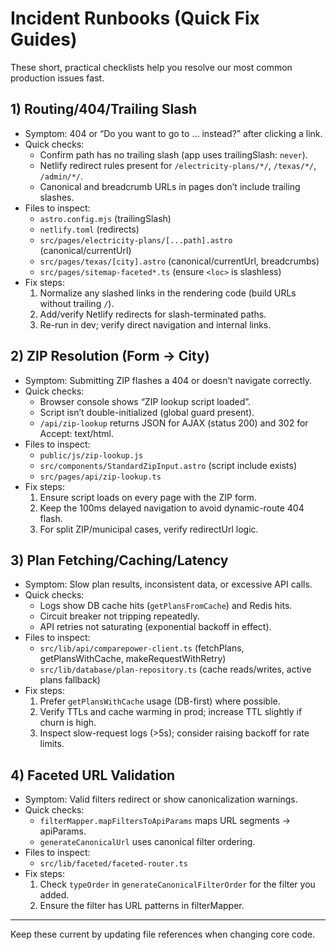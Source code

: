 # Incident Runbooks (Quick Fix Guides)

These short, practical checklists help you resolve our most common production issues fast.

## 1) Routing/404/Trailing Slash
- Symptom: 404 or “Do you want to go to … instead?” after clicking a link.
- Quick checks:
  - Confirm path has no trailing slash (app uses trailingSlash: `never`).
  - Netlify redirect rules present for `/electricity-plans/*/`, `/texas/*/`, `/admin/*/`.
  - Canonical and breadcrumb URLs in pages don’t include trailing slashes.
- Files to inspect:
  - `astro.config.mjs` (trailingSlash)
  - `netlify.toml` (redirects)
  - `src/pages/electricity-plans/[...path].astro` (canonical/currentUrl)
  - `src/pages/texas/[city].astro` (canonical/currentUrl, breadcrumbs)
  - `src/pages/sitemap-faceted*.ts` (ensure `<loc>` is slashless)
- Fix steps:
  1. Normalize any slashed links in the rendering code (build URLs without trailing `/`).
  2. Add/verify Netlify redirects for slash-terminated paths.
  3. Re-run in dev; verify direct navigation and internal links.

## 2) ZIP Resolution (Form → City)
- Symptom: Submitting ZIP flashes a 404 or doesn’t navigate correctly.
- Quick checks:
  - Browser console shows “ZIP lookup script loaded”.
  - Script isn’t double-initialized (global guard present).
  - `/api/zip-lookup` returns JSON for AJAX (status 200) and 302 for Accept: text/html.
- Files to inspect:
  - `public/js/zip-lookup.js`
  - `src/components/StandardZipInput.astro` (script include exists)
  - `src/pages/api/zip-lookup.ts`
- Fix steps:
  1. Ensure script loads on every page with the ZIP form.
  2. Keep the 100ms delayed navigation to avoid dynamic-route 404 flash.
  3. For split ZIP/municipal cases, verify redirectUrl logic.

## 3) Plan Fetching/Caching/Latency
- Symptom: Slow plan results, inconsistent data, or excessive API calls.
- Quick checks:
  - Logs show DB cache hits (`getPlansFromCache`) and Redis hits.
  - Circuit breaker not tripping repeatedly.
  - API retries not saturating (exponential backoff in effect).
- Files to inspect:
  - `src/lib/api/comparepower-client.ts` (fetchPlans, getPlansWithCache, makeRequestWithRetry)
  - `src/lib/database/plan-repository.ts` (cache reads/writes, active plans fallback)
- Fix steps:
  1. Prefer `getPlansWithCache` usage (DB-first) where possible.
  2. Verify TTLs and cache warming in prod; increase TTL slightly if churn is high.
  3. Inspect slow-request logs (>5s); consider raising backoff for rate limits.

## 4) Faceted URL Validation
- Symptom: Valid filters redirect or show canonicalization warnings.
- Quick checks:
  - `filterMapper.mapFiltersToApiParams` maps URL segments → apiParams.
  - `generateCanonicalUrl` uses canonical filter ordering.
- Files to inspect:
  - `src/lib/faceted/faceted-router.ts`
- Fix steps:
  1. Check `typeOrder` in `generateCanonicalFilterOrder` for the filter you added.
  2. Ensure the filter has URL patterns in filterMapper.

---

Keep these current by updating file references when changing core code.
